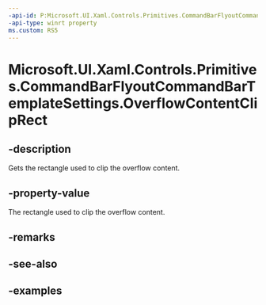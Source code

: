 ```yaml
---
-api-id: P:Microsoft.UI.Xaml.Controls.Primitives.CommandBarFlyoutCommandBarTemplateSettings.OverflowContentClipRect
-api-type: winrt property
ms.custom: RS5
---
```

<!-- Property syntax.
public Rect OverflowContentClipRect { get; }
-->

# Microsoft.UI.Xaml.Controls.Primitives.CommandBarFlyoutCommandBarTemplateSettings.OverflowContentClipRect


## -description

Gets the rectangle used to clip the overflow content.


## -property-value

The rectangle used to clip the overflow content.


## -remarks


## -see-also


## -examples



